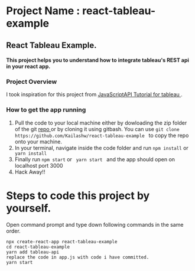 # Project Name : react-tableau-example
<h2> React Tableau Example.</h2>
<h4> This project helps you to understand how to integrate tableau's REST api in your react app.</h4>

<h3>Project Overview</h3>
<p> I took inspiration for this project from <a href="https://onlinehelp.tableau.com/current/api/js_api/en-us/JavaScriptAPI/js_api_third_party_demos.htm"> JavaScriptAPI Tutorial for tableau </a>. </p>


<h3> How to get the app running</h3>
<ol>

<li> Pull the code to your local machine either by dowloading the zip folder of the git <a href="https://github.com/Kailashw/react-tableau-example"> repo </a> or by cloning it using gitbash.  You can use <code>git clone https://github.com/Kailashw/react-tableau-example </code> to copy the repo onto your machine.</li>

<li>In your terminal, navigate inside the code folder and run <code>npm install</code> or <code> yarn install </code></li>

<li>Finally run <code>npm start</code> or <code> yarn start </code> and the app should open on localhost port 3000</li>

<li>Hack Away!!</li>
</ol>


<h1><h1>
<h1> Steps to code this project by yourself. </h1>

Open command prompt and type down following commands in the same order.
    
    npx create-react-app react-tableau-example
    cd react-tableau-example
    yarn add tableau-api
    replace the code in app.js with code i have committed.  
    yarn start


